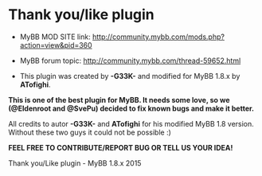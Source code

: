 <strong>Thank you/like plugin</strong>
====================
- </strong>MyBB MOD SITE link: http://community.mybb.com/mods.php?action=view&pid=360 </strong>

- MyBB forum topic: http://community.mybb.com/thread-59652.html

- This plugin was created by <strong>-G33K-</strong> and modified for MyBB 1.8.x by <strong>ATofighi</strong>. 

<strong>This is one of the best plugin for MyBB. It needs some love, so we (@Eldenroot and @SvePu) decided to fix known bugs and make it better. </strong>

All credits to autor <strong>-G33K-</strong> and <strong>ATofighi</strong> for his modified MyBB 1.8 version. Without these two guys it could not be possible :)

<strong>FEEL FREE TO CONTRIBUTE/REPORT BUG OR TELL US YOUR IDEA!</strong>

Thank you/Like plugin - MyBB 1.8.x
2015
